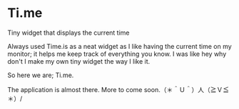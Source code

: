 # Ti.me
Tiny widget that displays the current time

Always used Time.is as a neat widget as I like having the current time on my monitor; it helps me keep track of everything you know. I was like hey why don't I make my own tiny widget the way I like it.

So here we are; Ti.me.

The application is almost there. 
More to come soon.（＊＾Ｕ＾）人（≧Ｖ≦＊）/
